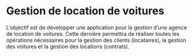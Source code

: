 # Gestion de location de voitures
L’objectif est de développer une application pour la gestion d’une agence de location de voitures. Cette
dernière permettra de réaliser toutes les opérations nécessaires pour la gestion des clients (locataires),
la gestion des voitures et la gestion des locations (contrats).
